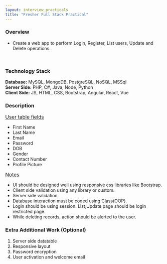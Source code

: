 ```yaml
---
layout: interview_practicals
title: "Fresher Full Stack Practical"
---
```


### Overview

* Create a web app to perform Login, Register, List users, Update and Delete operations.
<br>

### Technology Stack

**Database:** MySQL, MongoDB, PostgreSQL, NoSQL, MSSql<br>
**Server Side:** PHP, C#, Java, Node, Python<br>
**Client Side:** JS, HTML, CSS, Bootstrap, Angular, React, Vue<br>

### Description

<font size="3"><u>User table fields</u></font>

* First Name
* Last Name
* Email
* Password
* DOB
* Gender
* Contact Number
* Profile Picture

<font size="3"><u>Notes</u></font>

* UI should be designed well using responsive css libraries like Bootstrap.
* Client side validation using any library or custom.
* Server side validation.
* Database interaction must be coded using Class(OOP).
* Login should be using session. List,Update page should be login restricted page.
* While deleting records, action should be alerted to the user.

### Extra Additional Work (Optional)

1. Server side datatable
2. Responsive layout
3. Password encryption
4. User activation and welcome email
